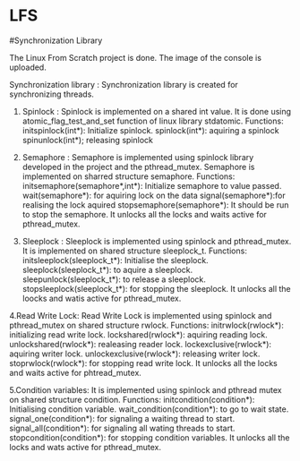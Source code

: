 # LFS
#Synchronization Library

The Linux From Scratch project is done. The image of the console is uploaded.

Synchronization library :
  Synchronization library is created for synchronizing threads.

1. Spinlock :
    Spinlock is implemented on a shared int value. It is done using atomic_flag_test_and_set function  of linux library stdatomic.
    Functions:
    initspinlock(int*): Initialize spinlock.
    spinlock(int*): aquiring a spinlock
    spinunlock(int*); releasing spinlock
    
2. Semaphore :
    Semaphore is implemented using spinlock library developed in the project and the pthread_mutex. Semaphore is implemented on sharred structure semaphore.
    Functions:
    initsemaphore(semaphore*,int*): Initialize semaphore to value passed.
    wait(semaphore*): for aquiring lock on the data
    signal(semaphore*):for realising the lock aquired
    stopsemaphore(semaphore*): It should be run to stop the semaphore. It unlocks all the locks and waits active for pthread_mutex.
    
 3. Sleeplock :
     Sleeplock is implemented using spinlock and pthread_mutex. It is implemented on shared structure sleeplock_t.
     Functions:
     initsleeplock(sleeplock_t*): Initialise the sleeplock.
     sleeplock(sleeplock_t*): to aquire a sleeplock.
     sleepunlock(sleeplock_t*): to release a sleeplock.
     stopsleeplock(sleeplock_t*): for stopping the sleeplock. It unlocks all the loocks and watis active for pthread_mutex.
     
  4.Read Write Lock:
    Read Write Lock is implemented using spinlock and pthread_mutex on shared structure rwlock.
    Functions:
    initrwlock(rwlock*): initializing read write lock.
    lockshared(rwlock*): aquiring reading lock.
    unlockshared(rwlock*): realeasing reader lock.
    lockexclusive(rwlock*): aquiring writer lock.
    unlockexclusive(rwlock*): releasing writer lock.
    stoprwlock(rwlock*): for stopping read write lock. It unlocks all the locks and waits active for phtread_mutex.
    
   5.Condition variables:
    It is implemented using spinlock and pthread mutex on shared structure condition.
    Functions:
    initcondition(condition*): Initialising condition variable.
    wait_condition(condition*): to go to wait state.
    signal_one(condition*): for signaling a waiting thread to start.
    signal_all(condition*): for signaling all wating threads to start.
    stopcondition(condition*): for stopping condition variables. It unlocks all the locks and wats active for pthread_mutex. 
